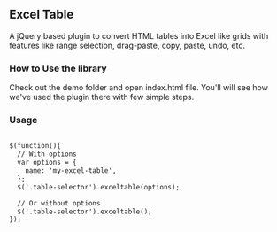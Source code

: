 ## Excel Table

A jQuery based plugin to convert HTML tables into Excel like grids with features like range selection, drag-paste, copy, paste, undo, etc.

### How to Use the library

Check out the demo folder and open index.html file. You'll will see how we've used the plugin there with few simple steps. 

### Usage

```markdown

$(function(){
  // With options
  var options = {
    name: 'my-excel-table',
  };
  $('.table-selector').exceltable(options); 

  // Or without options
  $('.table-selector').exceltable(); 
});

```

